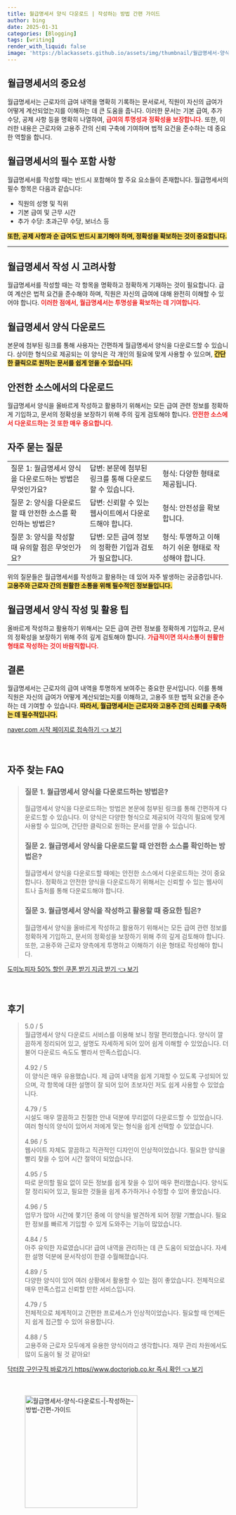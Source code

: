 ```yaml
---
title: 월급명세서 양식 다운로드 | 작성하는 방법 간편 가이드
author: bing
date: 2025-01-31
categories: [Blogging]
tags: [writing]
render_with_liquid: false
image: 'https://blackassets.github.io/assets/img/thumbnail/월급명세서-양식-다운로드-|-작성하는-방법-간편-가이드.webp'
---
```



<h2 id='월급명세서_중요성'>월급명세서의 중요성</h2>

<p>월급명세서는 근로자의 급여 내역을 명확히 기록하는 문서로서, 직원이 자신의 급여가 어떻게 계산되었는지를 이해하는 데 큰 도움을 줍니다. 이러한 문서는 기본 급여, 추가 수당, 공제 사항 등을 명확히 나열하여, <b><span style="color: #ee2323;">급여의 투명성과 정확성을 보장합니다.</span></b> 또한, 이러한 내용은 근로자와 고용주 간의 신뢰 구축에 기여하며 법적 요건을 준수하는 데 중요한 역할을 합니다.</p>

<h2 id='월급명세서_필수_항목'>월급명세서의 필수 포함 사항</h2>

<p>월급명세서를 작성할 때는 반드시 포함해야 할 주요 요소들이 존재합니다. 월급명세서의 필수 항목은 다음과 같습니다:</p>

<ul>
    <li>직원의 성명 및 직위</li>
    <li>기본 급여 및 근무 시간</li>
    <li>추가 수당: 초과근무 수당, 보너스 등</li>
</ul>

<p><b><span style="background-color: #ffe066;">또한, 공제 사항과 순 급여도 반드시 표기해야 하며, 정확성을 확보하는 것이 중요합니다.</span></b></p>

<hr />

<h2 id='월급명세서_작성_고려사항'>월급명세서 작성 시 고려사항</h2>

<p>월급명세서를 작성할 때는 각 항목을 명확하고 정확하게 기재하는 것이 필요합니다. 급여 계산은 법적 요건을 준수해야 하며, 직원은 자신의 급여에 대해 완전히 이해할 수 있어야 합니다. <b><span style="color: #ee2323;">이러한 점에서, 월급명세서는 투명성을 확보하는 데 기여합니다.</span></b></p>

<h2 id='월급명세서_양식_다운로드'>월급명세서 양식 다운로드</h2>

<p>본문에 첨부된 링크를 통해 사용자는 간편하게 월급명세서 양식을 다운로드할 수 있습니다. 상이한 형식으로 제공되는 이 양식은 각 개인의 필요에 맞게 사용할 수 있으며, <b><span style="background-color: #ffe066;">간단한 클릭으로 원하는 문서를 쉽게 얻을 수 있습니다.</span></b></p>

<h2 id='월급명세서_안전한_소스_다운로드'>안전한 소스에서의 다운로드</h2>

<p>월급명세서 양식을 올바르게 작성하고 활용하기 위해서는 모든 급여 관련 정보를 정확하게 기입하고, 문서의 정확성을 보장하기 위해 주의 깊게 검토해야 합니다. <b><span style="color: #ee2323;">안전한 소스에서 다운로드하는 것 또한 매우 중요합니다.</span></b></p>

<h2 id='자주_묻는_질문'>자주 묻는 질문</h2>

<table>
    <tr>
        <td>질문 1: 월급명세서 양식을 다운로드하는 방법은 무엇인가요?</td>
        <td>답변: 본문에 첨부된 링크를 통해 다운로드할 수 있습니다.</td>
        <td>형식: 다양한 형태로 제공됩니다.</td>
    </tr>
    <tr>
        <td>질문 2: 양식을 다운로드할 때 안전한 소스를 확인하는 방법은?</td>
        <td>답변: 신뢰할 수 있는 웹사이트에서 다운로드해야 합니다.</td>
        <td>형식: 안전성을 확보합니다.</td>
    </tr>
    <tr>
        <td>질문 3: 양식을 작성할 때 유의할 점은 무엇인가요?</td>
        <td>답변: 모든 급여 정보의 정확한 기입과 검토가 필요합니다.</td>
        <td>형식: 투명하고 이해하기 쉬운 형태로 작성해야 합니다.</td>
    </tr>
</table>

<p>위의 질문들은 월급명세서를 작성하고 활용하는 데 있어 자주 발생하는 궁금증입니다. <b><span style="background-color: #ffe066;">고용주와 근로자 간의 원활한 소통을 위해 필수적인 정보들입니다.</span></b></p>

<h2 id='월급명세서_양식_작성_팁'>월급명세서 양식 작성 및 활용 팁</h2>

<p>올바르게 작성하고 활용하기 위해서는 모든 급여 관련 정보를 정확하게 기입하고, 문서의 정확성을 보장하기 위해 주의 깊게 검토해야 합니다. <b><span style="color: #ee2323;">가급적이면 의사소통이 원활한 형태로 작성하는 것이 바람직합니다.</span></b></p>

<h2 id='결론'>결론</h2>

<p>월급명세서는 근로자의 급여 내역을 투명하게 보여주는 중요한 문서입니다. 이를 통해 직원은 자신의 급여가 어떻게 계산되었는지를 이해하고, 고용주 또한 법적 요건을 준수하는 데 기여할 수 있습니다. <b><span style="background-color: #ffe066;">따라서, 월급명세서는 근로자와 고용주 간의 신뢰를 구축하는 데 필수적입니다.</span></b></p>


<p><a class="click-button" title="naver.com 시작 페이지로 접속하기" href="https://blackassets.github.io/posts/naver.com-%EC%8B%9C%EC%9E%91-%ED%8E%98%EC%9D%B4%EC%A7%80%EB%A1%9C-%EC%A0%91%EC%86%8D%ED%95%98%EA%B8%B0/" rel="dofollow">naver.com 시작 페이지로 접속하기 👈 보기</a></p><br>
<h2 id='자주_찾는_FAQ'>자주 찾는 FAQ</h2>
<div itemscope="" itemtype="https://schema.org/FAQPage"> 
<blockquote> 
<div itemscope="" itemprop="mainEntity" itemtype="https://schema.org/Question"> 
<h3 itemprop="name">질문 1. 월급명세서 양식을 다운로드하는 방법은?</h3> 
<div itemscope="" itemprop="acceptedAnswer" itemtype="https://schema.org/Answer"> 
<span itemprop="text"> 
<p>월급명세서 양식을 다운로드하는 방법은 본문에 첨부된 링크를 통해 간편하게 다운로드할 수 있습니다. 이 양식은 다양한 형식으로 제공되어 각각의 필요에 맞게 사용할 수 있으며, 간단한 클릭으로 원하는 문서를 얻을 수 있습니다.</p> 
</span> 
</div> 
</div> 

<div itemscope="" itemprop="mainEntity" itemtype="https://schema.org/Question"> 
<h3 itemprop="name">질문 2. 월급명세서 양식을 다운로드할 때 안전한 소스를 확인하는 방법은?</h3> 
<div itemscope="" itemprop="acceptedAnswer" itemtype="https://schema.org/Answer"> 
<span itemprop="text"> 
<p>월급명세서 양식을 다운로드할 때에는 안전한 소스에서 다운로드하는 것이 중요합니다. 정확하고 안전한 양식을 다운로드하기 위해서는 신뢰할 수 있는 웹사이트나 출처를 통해 다운로드해야 합니다.</p> 
</span> 
</div> 
</div> 

<div itemscope="" itemprop="mainEntity" itemtype="https://schema.org/Question"> 
<h3 itemprop="name">질문 3. 월급명세서 양식을 작성하고 활용할 때 중요한 팁은?</h3> 
<div itemscope="" itemprop="acceptedAnswer" itemtype="https://schema.org/Answer"> 
<span itemprop="text"> 
<p>월급명세서 양식을 올바르게 작성하고 활용하기 위해서는 모든 급여 관련 정보를 정확하게 기입하고, 문서의 정확성을 보장하기 위해 주의 깊게 검토해야 합니다. 또한, 고용주와 근로자 양측에게 투명하고 이해하기 쉬운 형태로 작성해야 합니다.</p> 
</span> 
</div> 
</div> 
</blockquote> 
</div>
<p><a class="click-button" title="도미노피자 50% 할인 쿠폰 받기 지금 받기" href="https://blackassets.github.io/posts/%EB%8F%84%EB%AF%B8%EB%85%B8%ED%94%BC%EC%9E%90-50-%ED%95%A0%EC%9D%B8-%EC%BF%A0%ED%8F%B0-%EB%B0%9B%EA%B8%B0-%EC%A7%80%EA%B8%88-%EB%B0%9B%EA%B8%B0/" rel="dofollow">도미노피자 50% 할인 쿠폰 받기 지금 받기 👈 보기</a></p><br>
<h2 id='후기'>후기</h2>
<div itemscope itemtype="https://schema.org/Product">
  <blockquote>
  <div itemprop="review" itemscope itemtype="https://schema.org/Review">
      <div itemprop="reviewRating" itemscope itemtype="https://schema.org/Rating"> <span itemprop="ratingValue">5.0</span> / <span itemprop="bestRating">5</span> </div>
      <span itemprop="reviewBody">월급명세서 양식 다운로드 서비스를 이용해 보니 정말 편리했습니다. 양식이 깔끔하게 정리되어 있고, 설명도 자세하게 되어 있어 쉽게 이해할 수 있었습니다. 더불어 다운로드 속도도 빨라서 만족스럽습니다.</span>
  </div>
  <br>
  <div itemprop="review" itemscope itemtype="https://schema.org/Review">
      <div itemprop="reviewRating" itemscope itemtype="https://schema.org/Rating"> <span itemprop="ratingValue">4.92</span> / <span itemprop="bestRating">5</span> </div>
      <span itemprop="reviewBody">이 양식은 매우 유용했습니다. 제 급여 내역을 쉽게 기재할 수 있도록 구성되어 있으며, 각 항목에 대한 설명이 잘 되어 있어 초보자인 저도 쉽게 사용할 수 있었습니다.</span>
  </div>
  <br>
  <div itemprop="review" itemscope itemtype="https://schema.org/Review">
      <div itemprop="reviewRating" itemscope itemtype="https://schema.org/Rating"> <span itemprop="ratingValue">4.79</span> / <span itemprop="bestRating">5</span> </div>
      <span itemprop="reviewBody">시설도 매우 깔끔하고 친절한 안내 덕분에 무리없이 다운로드할 수 있었습니다. 여러 형식의 양식이 있어서 저에게 맞는 형식을 쉽게 선택할 수 있었습니다.</span>
  </div>
  <br>
  <div itemprop="review" itemscope itemtype="https://schema.org/Review">
      <div itemprop="reviewRating" itemscope itemtype="https://schema.org/Rating"> <span itemprop="ratingValue">4.96</span> / <span itemprop="bestRating">5</span> </div>
      <span itemprop="reviewBody">웹사이트 자체도 깔끔하고 직관적인 디자인이 인상적이었습니다. 필요한 양식을 빨리 찾을 수 있어 시간 절약이 되었습니다.</span>
  </div>
  <br>
  <div itemprop="review" itemscope itemtype="https://schema.org/Review">
      <div itemprop="reviewRating" itemscope itemtype="https://schema.org/Rating"> <span itemprop="ratingValue">4.95</span> / <span itemprop="bestRating">5</span> </div>
      <span itemprop="reviewBody">따로 문의할 필요 없이 모든 정보를 쉽게 찾을 수 있어 매우 편리했습니다. 양식도 잘 정리되어 있고, 필요한 것들을 쉽게 추가하거나 수정할 수 있어 좋았습니다.</span>
  </div>
  <br>
  <div itemprop="review" itemscope itemtype="https://schema.org/Review">
      <div itemprop="reviewRating" itemscope itemtype="https://schema.org/Rating"> <span itemprop="ratingValue">4.96</span> / <span itemprop="bestRating">5</span> </div>
      <span itemprop="reviewBody">업무가 많아 시간에 쫓기던 중에 이 양식을 발견하게 되어 정말 기뻤습니다. 필요한 정보를 빠르게 기입할 수 있게 도와주는 기능이 많았습니다.</span>
  </div>
  <br>
  <div itemprop="review" itemscope itemtype="https://schema.org/Review">
      <div itemprop="reviewRating" itemscope itemtype="https://schema.org/Rating"> <span itemprop="ratingValue">4.84</span> / <span itemprop="bestRating">5</span> </div>
      <span itemprop="reviewBody">아주 유익한 자료였습니다! 급여 내역을 관리하는 데 큰 도움이 되었습니다. 자세한 설명 덕분에 문서작성이 한결 수월해졌습니다.</span>
  </div>
  <br>
  <div itemprop="review" itemscope itemtype="https://schema.org/Review">
      <div itemprop="reviewRating" itemscope itemtype="https://schema.org/Rating"> <span itemprop="ratingValue">4.89</span> / <span itemprop="bestRating">5</span> </div>
      <span itemprop="reviewBody">다양한 양식이 있어 여러 상황에서 활용할 수 있는 점이 좋았습니다. 전체적으로 매우 만족스럽고 신뢰할 만한 서비스입니다.</span>
  </div>
  <br>
  <div itemprop="review" itemscope itemtype="https://schema.org/Review">
      <div itemprop="reviewRating" itemscope itemtype="https://schema.org/Rating"> <span itemprop="ratingValue">4.79</span> / <span itemprop="bestRating">5</span> </div>
      <span itemprop="reviewBody">전체적으로 체계적이고 간편한 프로세스가 인상적이었습니다. 필요할 때 언제든지 쉽게 접근할 수 있어 유용합니다.</span>
  </div>
  <br>
  <div itemprop="review" itemscope itemtype="https://schema.org/Review">
      <div itemprop="reviewRating" itemscope itemtype="https://schema.org/Rating"> <span itemprop="ratingValue">4.88</span> / <span itemprop="bestRating">5</span> </div>
      <span itemprop="reviewBody">고용주와 근로자 모두에게 유용한 양식이라고 생각합니다. 재무 관리 차원에서도 많이 도움이 될 것 같아요!</span>
  </div>
  </blockquote>
</div>
<p><a class="click-button" title="닥터잡 구인구직 바로가기 https//www.doctorjob.co.kr 즉시 확인" href="https://blackassets.github.io/posts/%EB%8B%A5%ED%84%B0%EC%9E%A1-%EA%B5%AC%EC%9D%B8%EA%B5%AC%EC%A7%81-%EB%B0%94%EB%A1%9C%EA%B0%80%EA%B8%B0-httpswww.doctorjob.co.kr-%EC%A6%89%EC%8B%9C-%ED%99%95%EC%9D%B8/" rel="dofollow">닥터잡 구인구직 바로가기 https//www.doctorjob.co.kr 즉시 확인 👈 보기</a></p><br>
<figure class="image"><img src="https://blackassets.github.io/assets/img/thumbnail/월급명세서-양식-다운로드-|-작성하는-방법-간편-가이드.webp" alt="월급명세서-양식-다운로드-|-작성하는-방법-간편-가이드" width="256" height="256"></figure>